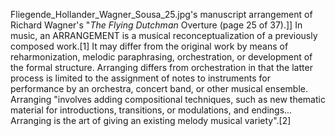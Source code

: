 Fliegende_Hollander_Wagner_Sousa_25.jpg's manuscript arrangement of Richard Wagner's "_The Flying Dutchman_ Overture (page 25 of 37).]] In music, an ARRANGEMENT is a musical reconceptualization of a previously composed work.[1] It may differ from the original work by means of reharmonization, melodic paraphrasing, orchestration, or development of the formal structure. Arranging differs from orchestration in that the latter process is limited to the assignment of notes to instruments for performance by an orchestra, concert band, or other musical ensemble. Arranging "involves adding compositional techniques, such as new thematic material for introductions, transitions, or modulations, and endings... Arranging is the art of giving an existing melody musical variety".[2]
